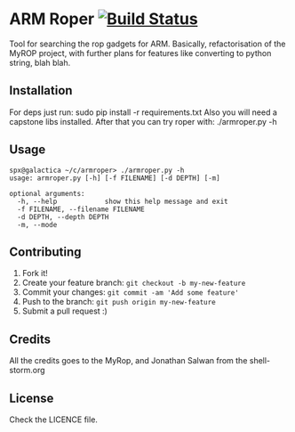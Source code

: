 # ARM Roper [![Build Status](https://travis-ci.org/0xbadarg/armroper.svg?branch=master)](https://travis-ci.org/0xbadarg/armroper)

Tool for searching the rop gadgets for ARM. Basically, refactorisation of the MyROP project, with further plans for features like converting to python string, blah blah. 


## Installation

For deps just run: sudo pip install -r requirements.txt
Also you will need a capstone libs installed.
After that you can try roper with: ./armroper.py -h

## Usage
```
spx@galactica ~/c/armroper> ./armroper.py -h
usage: armroper.py [-h] [-f FILENAME] [-d DEPTH] [-m]

optional arguments:
  -h, --help            show this help message and exit
  -f FILENAME, --filename FILENAME
  -d DEPTH, --depth DEPTH
  -m, --mode
```

## Contributing

1. Fork it!
2. Create your feature branch: `git checkout -b my-new-feature`
3. Commit your changes: `git commit -am 'Add some feature'`
4. Push to the branch: `git push origin my-new-feature`
5. Submit a pull request :)

## Credits

All the credits goes to the MyRop, and  Jonathan Salwan from the shell-storm.org

## License

Check the LICENCE file.
